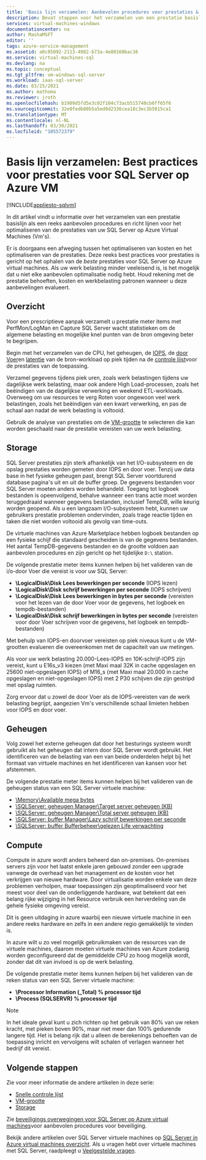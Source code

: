 ```yaml
---
title: 'Basis lijn verzamelen: Aanbevolen procedures voor prestaties & richt lijnen'
description: Bevat stappen voor het verzamelen van een prestatie basislijn als richt lijnen voor het optimaliseren van de prestaties van uw SQL Server op Azure virtual machine (VM).
services: virtual-machines-windows
documentationcenter: na
author: MashaMSFT
editor: ''
tags: azure-service-management
ms.assetid: a0c85092-2113-4982-b73a-4e80160bac36
ms.service: virtual-machines-sql
ms.devlang: na
ms.topic: conceptual
ms.tgt_pltfrm: vm-windows-sql-server
ms.workload: iaas-sql-server
ms.date: 03/25/2021
ms.author: mathoma
ms.reviewer: jroth
ms.openlocfilehash: b1909d5fd5e3c02f104c73acb515740cb6ff65f6
ms.sourcegitcommit: 32e0fedb80b5a5ed0d2336cea18c3ec3b5015ca1
ms.translationtype: MT
ms.contentlocale: nl-NL
ms.lasthandoff: 03/30/2021
ms.locfileid: "105572379"
---
```

# <a name="collect-baseline-performance-best-practices-for-sql-server-on-azure-vm"></a>Basis lijn verzamelen: Best practices voor prestaties voor SQL Server op Azure VM
[!INCLUDE[appliesto-sqlvm](../../includes/appliesto-sqlvm.md)]

In dit artikel vindt u informatie over het verzamelen van een prestatie basislijn als een reeks aanbevolen procedures en richt lijnen voor het optimaliseren van de prestaties van uw SQL Server op Azure Virtual Machines (Vm's).

Er is doorgaans een afweging tussen het optimaliseren van kosten en het optimaliseren van de prestaties. Deze reeks best practices voor prestaties is gericht op het ophalen van de *beste* prestaties voor SQL Server op Azure virtual machines. Als uw werk belasting minder veeleisend is, is het mogelijk dat u niet elke aanbevolen optimalisatie nodig hebt. Houd rekening met de prestatie behoeften, kosten en werkbelasting patronen wanneer u deze aanbevelingen evalueert.

## <a name="overview"></a>Overzicht

Voor een prescriptieve aanpak verzamelt u prestatie meter items met PerfMon/LogMan en Capture SQL Server wacht statistieken om de algemene belasting en mogelijke knel punten van de bron omgeving beter te begrijpen. 

Begin met het verzamelen van de CPU, het geheugen, de [IOPS](../../../virtual-machines/premium-storage-performance.md#iops), de [door Voer](../../../virtual-machines/premium-storage-performance.md#throughput)en [latentie](../../../virtual-machines/premium-storage-performance.md#latency) van de bron-workload op piek tijden na de [controle lijst](../../../virtual-machines/premium-storage-performance.md#application-performance-requirements-checklist)voor de prestaties van de toepassing. 

Verzamel gegevens tijdens piek uren, zoals werk belastingen tijdens uw dagelijkse werk belasting, maar ook andere High Load-processen, zoals het beëindigen van de dagelijkse verwerking en weekend ETL-workloads. Overweeg om uw resources te verg Roten voor ongewoon veel werk belastingen, zoals het beëindigen van een kwart verwerking, en pas de schaal aan nadat de werk belasting is voltooid. 

Gebruik de analyse van prestaties om de [VM-grootte](../../../virtual-machines/sizes-memory.md) te selecteren die kan worden geschaald naar de prestatie vereisten van uw werk belasting.


## <a name="storage"></a>Storage

SQL Server prestaties zijn sterk afhankelijk van het I/O-subsysteem en de opslag prestaties worden gemeten door IOPS en door voer. Tenzij uw data base in het fysieke geheugen past, brengt SQL Server voortdurend database pagina's uit en uit de buffer groep. De gegevens bestanden voor SQL Server moeten anders worden behandeld. Toegang tot logboek bestanden is opeenvolgend, behalve wanneer een trans actie moet worden teruggedraaid wanneer gegevens bestanden, inclusief TempDB, wille keurig worden geopend. Als u een langzaam I/O-subsysteem hebt, kunnen uw gebruikers prestatie problemen ondervinden, zoals trage reactie tijden en taken die niet worden voltooid als gevolg van time-outs. 

De virtuele machines van Azure Marketplace hebben logboek bestanden op een fysieke schijf die standaard gescheiden is van de gegevens bestanden. Het aantal TempDB-gegevens bestanden en de grootte voldoen aan aanbevolen procedures en zijn gericht op het tijdelijke `D:\` station. 

De volgende prestatie meter items kunnen helpen bij het valideren van de i/o-door Voer die vereist is voor uw SQL Server: 
* **\LogicalDisk\Disk Lees bewerkingen per seconde** (IOPS lezen)
* **\LogicalDisk\Disk schrijf bewerkingen per seconde** (IOPS schrijven) 
* **\LogicalDisk\Disk Lees bewerkingen in bytes per seconde** (vereisten voor het lezen van de door Voer voor de gegevens, het logboek en tempdb-bestanden)
* **\LogicalDisk\Disk schrijf bewerkingen in bytes per seconde** (vereisten voor door Voer schrijven voor de gegevens, het logboek en tempdb-bestanden)

Met behulp van IOPS-en doorvoer vereisten op piek niveaus kunt u de VM-grootten evalueren die overeenkomen met de capaciteit van uw metingen. 

Als voor uw werk belasting 20.000-Lees-IOPS en 10K-schrijf-IOPS zijn vereist, kunt u E16s_v3 kiezen (met Maxi maal 32K in cache opgeslagen en 25600 niet-opgeslagen IOPS) of M16_s (met Maxi maal 20.000 in cache opgeslagen en niet-opgeslagen IOPS) met 2 P30 schijven die zijn gestripd met opslag ruimten. 

Zorg ervoor dat u zowel de door Voer als de IOPS-vereisten van de werk belasting begrijpt, aangezien Vm's verschillende schaal limieten hebben voor IOPS en door voer.

## <a name="memory"></a>Geheugen

Volg zowel het externe geheugen dat door het besturings systeem wordt gebruikt als het geheugen dat intern door SQL Server wordt gebruikt. Het identificeren van de belasting van een van beide onderdelen helpt bij het formaat van virtuele machines en het identificeren van kansen voor het afstemmen. 

De volgende prestatie meter items kunnen helpen bij het valideren van de geheugen status van een SQL Server virtuele machine: 
* [\Memory\Available mega bytes](/azure/monitoring/infrastructure-health/vmhealth-windows/winserver-memory-availmbytes)
* [\SQLServer: geheugen Manager\Target server geheugen (KB)](/sql/relational-databases/performance-monitor/sql-server-buffer-manager-object)
* [\SQLServer: geheugen Manager\Total server geheugen (KB)](/sql/relational-databases/performance-monitor/sql-server-buffer-manager-object)
* [\SQLServer: buffer Manager\Lazy schrijf bewerkingen per seconde](/sql/relational-databases/performance-monitor/sql-server-buffer-manager-object)
* [\SQLServer: buffer Bufferbeheer\gelezen Life verwachting](/sql/relational-databases/performance-monitor/sql-server-buffer-manager-object)

## <a name="compute"></a>Compute

Compute in azure wordt anders beheerd dan on-premises. On-premises servers zijn voor het laatst enkele jaren gebouwd zonder een upgrade vanwege de overhead van het management en de kosten voor het verkrijgen van nieuwe hardware. Door virtualisatie worden enkele van deze problemen verholpen, maar toepassingen zijn geoptimaliseerd voor het meest voor deel van de onderliggende hardware, wat betekent dat een belang rijke wijziging in het Resource verbruik een herverdeling van de gehele fysieke omgeving vereist. 

Dit is geen uitdaging in azure waarbij een nieuwe virtuele machine in een andere reeks hardware en zelfs in een andere regio gemakkelijk te vinden is. 

In azure wilt u zo veel mogelijk gebruikmaken van de resources van de virtuele machines, daarom moeten virtuele machines van Azure zodanig worden geconfigureerd dat de gemiddelde CPU zo hoog mogelijk wordt, zonder dat dit van invloed is op de werk belasting. 

De volgende prestatie meter items kunnen helpen bij het valideren van de reken status van een SQL Server virtuele machine:
* **\Processor Information (_Total) \% processor tijd**
* **\Process (SQLSERVR) \% processor tijd**

> [!NOTE] 
> In het ideale geval kunt u zich richten op het gebruik van 80% van uw reken kracht, met pieken boven 90%, maar niet meer dan 100% gedurende langere tijd. Het is belang rijk dat u alleen de berekenings behoeften van de toepassing inricht en vervolgens wilt schalen of verlagen wanneer het bedrijf dit vereist. 


## <a name="next-steps"></a>Volgende stappen

Zie voor meer informatie de andere artikelen in deze serie:
- [Snelle controle lijst](performance-guidelines-best-practices-checklist.md)
- [VM-grootte](performance-guidelines-best-practices-vm-size.md)
- [Storage](performance-guidelines-best-practices-storage.md)


Zie [beveiligings overwegingen voor SQL Server op Azure virtual machines](security-considerations-best-practices.md)voor aanbevolen procedures voor beveiliging.

Bekijk andere artikelen over SQL Server virtuele machines op [SQL Server in Azure virtual machines overzicht](sql-server-on-azure-vm-iaas-what-is-overview.md). Als u vragen hebt over virtuele machines met SQL Server, raadpleegt u [Veelgestelde vragen](frequently-asked-questions-faq.md).
